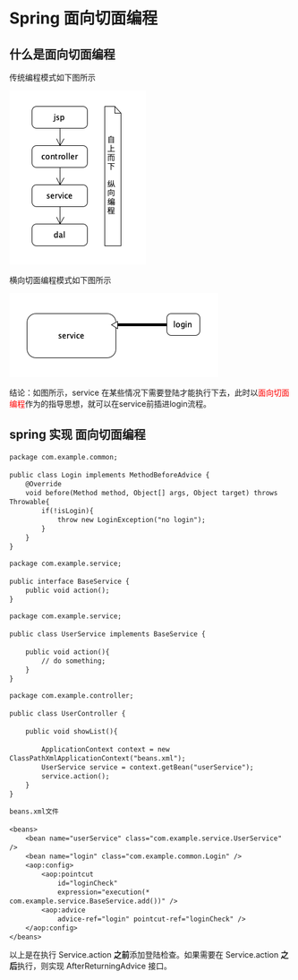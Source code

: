 # Spring 面向切面编程
 

## 什么是面向切面编程

传统编程模式如下图所示

<img src="image/2.png">

横向切面编程模式如下图所示

<img src="image/1.png">

结论：如图所示，service 在某些情况下需要登陆才能执行下去，此时以<span style="color:red">面向切面编程</span>作为的指导思想，就可以在service前插进login流程。


## spring 实现 面向切面编程

```````
package com.example.common;

public class Login implements MethodBeforeAdvice {
    @Override
    void before(Method method, Object[] args, Object target) throws Throwable{
        if(!isLogin){
            throw new LoginException("no login");
        }
    }
}

```````
`````
package com.example.service;

public interface BaseService {
    public void action();
}

`````

`````
package com.example.service;

public class UserService implements BaseService {

    public void action(){
        // do something;
    }
}

`````

`````
package com.example.controller;

public class UserController {

    public void showList(){

        ApplicationContext context = new ClassPathXmlApplicationContext("beans.xml");
        UserService service = context.getBean("userService");
        service.action();
    }
}
`````

`````
beans.xml文件

<beans>
    <bean name="userService" class="com.example.service.UserService" />
    <bean name="login" class="com.example.common.Login" />
    <aop:config>
        <aop:pointcut 
            id="loginCheck" 
            expression="execution(* com.example.service.BaseService.add())" />
        <aop:advice
            advice-ref="login" pointcut-ref="loginCheck" />
    </aop:config>
</beans>
`````

以上是在执行 Service.action **之前**添加登陆检查。如果需要在 Service.action **之后**执行，则实现 AfterReturningAdvice 接口。
